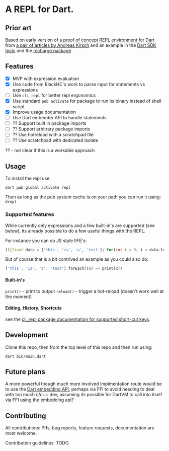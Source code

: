 # A REPL for Dart.

## Prior art

Based on early version of [a proof of concept REPL environment for Dart](https://github.com/BlackHC/dart_repl/) from [a pair of articles by Andreas Kirsch](https://medium.com/dartlang/evolving-dart-repl-poc-233440a35e1f) and an example in the [Dart SDK tests](
https://github.com/dart-lang/sdk/blob/master/pkg/vm_service/example/vm_service_tester.dart) 
and the [recharge package](https://github.com/ajinasokan/recharge)

## Features

* [X] MVP with expression evaluation
* [X] Use code from BlackHC's work to parse input for statements vs expressions
* [ ] Use `cli_repl` for better repl ergonomics
* [X] Use standard `pub activate` for package to run its binary instead of shell script
* [X] Improve usage documentation
* [ ] Use Dart embedder API to handle statements
* [ ] ?? Support built in package imports
* [ ] ?? Support arbitrary package imports
* [ ] ?? Use hotreload with a scratchpad file
* [ ] ?? Use scratchpad with dedicated Isolate

?? - not clear if this is a workable approach

## Usage

To install the repl use:
```
dart pub global activate repl
```

Then as long as the pub system cache is on your path you can run it using: `drepl`

### Supported features

While currently only expressions and a few built-in's are supported (see below), its already possible to do a few useful things with the REPL.

For instance you can do JS style IIFE's:
```dart
(){final data = ['this', 'is', 'a', 'test']; for(int i = 0; i < data.length; i++) print(data[i]); }()
```

But of course that is a bit contrived an example as you could also do:
```dart
['this', 'is', 'a', 'test'].forEach((x) => print(x))
```

#### Built-in's

`print()` - print to output
`reload()` - trigger a hot-reload (doesn't work well at the moment)

#### Editing, History, Shortcuts

see the [cli_repl package documentation for supported short-cut keys](https://pub.dev/packages/cli_repl#navigation).


## Development

Clone this repo, then from the top level of this repo and then run using: 
```
dart bin/main.dart
```

## Future plans

A more powerful though much more involved implmentation route would be to use the [Dart embedding API](https://github.com/dart-lang/sdk/blob/main/runtime/include/dart_api.h), perhaps via FFI to avoid needing to deal with too much c/c++ dev, assuming its possible for DartVM to call into itself via FFI using the embedding api?

## Contributing

All contributions: PRs, bug reports, feature requests, documentation are most welcome.

Contribution guidelines: TODO.